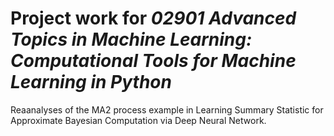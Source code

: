 # Project work for *02901 Advanced Topics in Machine Learning: Computational Tools for Machine Learning in Python*

Reaanalyses of the MA2 process example in Learning Summary Statistic for Approximate Bayesian Computation via Deep Neural Network. 
